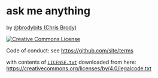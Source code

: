 # ask me anything

by [@brodybits (Chris Brody)](https://github.com/brodybits)

<a rel="license" href="http://creativecommons.org/licenses/by/4.0/"><img alt="Creative Commons License" style="border-width:0" src="https://i.creativecommons.org/l/by/4.0/80x15.png" /></a>

Code of conduct: see <https://github.com/site/terms>

with contents of [`LICENSE.txt`](./LICENSE.txt)  downloaded from here: <https://creativecommons.org/licenses/by/4.0/legalcode.txt>
